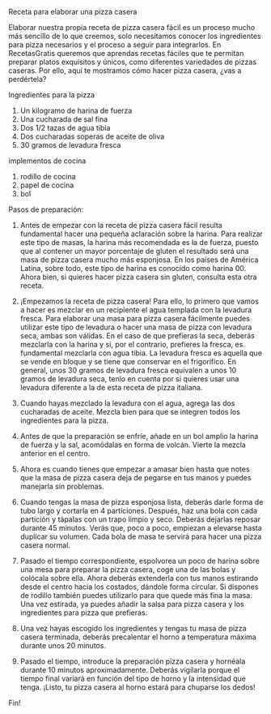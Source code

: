 Receta para elaborar una pizza casera

Elaborar nuestra propia receta de pizza casera fácil es un proceso mucho más sencillo de lo que creemos, solo necesitamos conocer los ingredientes para pizza necesarios y el proceso a seguir para integrarlos. En RecetasGratis queremos que aprendas recetas fáciles que te permitan preparar platos exquisitos y únicos, como diferentes variedades de pizzas caseras. Por ello, aquí te mostramos cómo hacer pizza casera, ¿vas a perdértela?

Ingredientes para la pizza

1. Un kilogramo de harina de fuerza
2. Una cucharada de sal fina
3. Dos 1/2 tazas de agua tibia
4. Dos cucharadas soperas de aceite de oliva
5. 30 gramos de levadura fresca


implementos de cocina

1. rodillo de cocina
2. papel de cocina
3. bol

Pasos de preparación:

1. Antes de empezar con la receta de pizza casera fácil resulta fundamental hacer una pequeña aclaración sobre la harina. Para realizar este tipo de masas, la harina más recomendada es la de fuerza, puesto que al contener un mayor porcentaje de gluten el resultado será una masa de pizza casera mucho más esponjosa. En los países de América Latina, sobre todo, este tipo de harina es conocido como harina 00. Ahora bien, si quieres hacer pizza casera sin gluten, consulta esta otra receta.

2. ¡Empezamos la receta de pizza casera! Para ello, lo primero que vamos a hacer es mezclar en un recipiente el agua templada con la levadura fresca. Para elaborar una masa para pizza casera fácilmente puedes utilizar este tipo de levadura o hacer una masa de pizza con levadura seca, ambas son válidas. En el caso de que prefieras la seca, deberás mezclarla con la harina y si, por el contrario, prefieres la fresca, es fundamental mezclarla con agua tibia. La levadura fresca es aquella que se vende en bloque y se tiene que conservar en el frigorífico.
En general, unos 30 gramos de levadura fresca equivalen a unos 10 gramos de levadura seca, tenlo en cuenta por si quieres usar una levadura diferente a la de esta receta de pizza italiana.

3. Cuando hayas mezclado la levadura con el agua, agrega las dos cucharadas de aceite. Mezcla bien para que se integren todos los ingredientes para la pizza.

4. Antes de que la preparación se enfríe, añade en un bol amplio la harina de fuerza y la sal, acomódalas en forma de volcán. Vierte la mezcla anterior en el centro.

5. Ahora es cuando tienes que empezar a amasar bien hasta que notes que la masa de pizza casera deja de pegarse en tus manos y puedes manejarla sin problemas.

6. Cuando tengas la masa de pizza esponjosa lista, deberás darle forma de tubo largo y cortarla en 4 particiones. Después, haz una bola con cada partición y tápalas con un trapo limpio y seco. Deberás dejarlas reposar durante 45 minutos. Verás que, poco a poco, empiezan a elevarse hasta duplicar su volumen. Cada bola de masa te servirá para hacer una pizza casera normal.

7. Pasado el tiempo correspondiente, espolvorea un poco de harina sobre una mesa para preparar la pizza casera, coge una de las bolas y colócala sobre ella. Ahora deberás extenderla con tus manos estirando desde el centro hacia los costados, dándole forma circular. Si dispones de rodillo también puedes utilizarlo para que quede más fina la masa. Una vez estirada, ya puedes añadir la salsa para pizza casera y los ingredientes para pizza que prefieras.

8. Una vez hayas escogido los ingredientes y tengas tu masa de pizza casera terminada, deberás precalentar el horno a temperatura máxima durante unos 20 minutos.

9. Pasado el tiempo, introduce la preparación pizza casera y hornéala durante 10 minutos aproximadamente. Deberás vigilarla porque el tiempo final variará en función del tipo de horno y la intensidad que tenga. ¡Listo, tu pizza casera al horno estará para chuparse los dedos!

Fin!